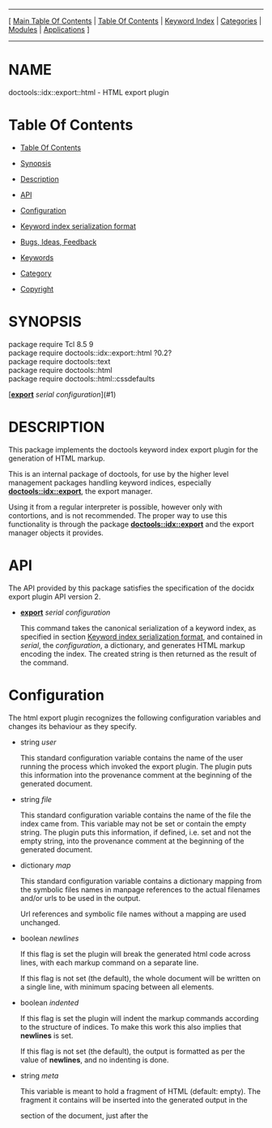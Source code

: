 
[//000000001]: # (doctools::idx::export::html \- Documentation tools)
[//000000002]: # (Generated from file 'plugin\.inc' by tcllib/doctools with format 'markdown')
[//000000003]: # (Copyright &copy; 2009\-2019 Andreas Kupries <andreas\_kupries@users\.sourceforge\.net>)
[//000000004]: # (doctools::idx::export::html\(n\) 0\.2 tcllib "Documentation tools")

<hr> [ <a href="../../../../toc.md">Main Table Of Contents</a> &#124; <a
href="../../../toc.md">Table Of Contents</a> &#124; <a
href="../../../../index.md">Keyword Index</a> &#124; <a
href="../../../../toc0.md">Categories</a> &#124; <a
href="../../../../toc1.md">Modules</a> &#124; <a
href="../../../../toc2.md">Applications</a> ] <hr>

# NAME

doctools::idx::export::html \- HTML export plugin

# <a name='toc'></a>Table Of Contents

  - [Table Of Contents](#toc)

  - [Synopsis](#synopsis)

  - [Description](#section1)

  - [API](#section2)

  - [Configuration](#section3)

  - [Keyword index serialization format](#section4)

  - [Bugs, Ideas, Feedback](#section5)

  - [Keywords](#keywords)

  - [Category](#category)

  - [Copyright](#copyright)

# <a name='synopsis'></a>SYNOPSIS

package require Tcl 8\.5 9  
package require doctools::idx::export::html ?0\.2?  
package require doctools::text  
package require doctools::html  
package require doctools::html::cssdefaults  

[__[export](\.\./\.\./\.\./\.\./index\.md\#export)__ *serial* *configuration*](#1)  

# <a name='description'></a>DESCRIPTION

This package implements the doctools keyword index export plugin for the
generation of HTML markup\.

This is an internal package of doctools, for use by the higher level management
packages handling keyword indices, especially
__[doctools::idx::export](idx\_export\.md)__, the export manager\.

Using it from a regular interpreter is possible, however only with contortions,
and is not recommended\. The proper way to use this functionality is through the
package __[doctools::idx::export](idx\_export\.md)__ and the export
manager objects it provides\.

# <a name='section2'></a>API

The API provided by this package satisfies the specification of the docidx
export plugin API version 2\.

  - <a name='1'></a>__[export](\.\./\.\./\.\./\.\./index\.md\#export)__ *serial* *configuration*

    This command takes the canonical serialization of a keyword index, as
    specified in section [Keyword index serialization format](#section4),
    and contained in *serial*, the *configuration*, a dictionary, and
    generates HTML markup encoding the index\. The created string is then
    returned as the result of the command\.

# <a name='section3'></a>Configuration

The html export plugin recognizes the following configuration variables and
changes its behaviour as they specify\.

  - string *user*

    This standard configuration variable contains the name of the user running
    the process which invoked the export plugin\. The plugin puts this
    information into the provenance comment at the beginning of the generated
    document\.

  - string *file*

    This standard configuration variable contains the name of the file the index
    came from\. This variable may not be set or contain the empty string\. The
    plugin puts this information, if defined, i\.e\. set and not the empty string,
    into the provenance comment at the beginning of the generated document\.

  - dictionary *map*

    This standard configuration variable contains a dictionary mapping from the
    symbolic files names in manpage references to the actual filenames and/or
    urls to be used in the output\.

    Url references and symbolic file names without a mapping are used unchanged\.

  - boolean *newlines*

    If this flag is set the plugin will break the generated html code across
    lines, with each markup command on a separate line\.

    If this flag is not set \(the default\), the whole document will be written on
    a single line, with minimum spacing between all elements\.

  - boolean *indented*

    If this flag is set the plugin will indent the markup commands according to
    the structure of indices\. To make this work this also implies that
    __newlines__ is set\.

    If this flag is not set \(the default\), the output is formatted as per the
    value of __newlines__, and no indenting is done\.

  - string *meta*

    This variable is meant to hold a fragment of HTML \(default: empty\)\. The
    fragment it contains will be inserted into the generated output in the
    <head> section of the document, just after the <title> tag\.

  - string *header*

    This variable is meant to hold a fragment of HTML \(default: empty\)\. The
    fragment it contains will be inserted into the generated output just after
    the <h1> title tag in the body of the document, in the class\.header
    <div>'ision\.

  - string *footer*

    This variable is meant to hold a fragment of HTML \(default: empty\)\. The
    fragment it contains will be inserted into the generated output just before
    the </body> tag, in the class\.footer <div>'ision\.

  - dictionary *kwid*

    The value of this variable \(default: empty\) maps keywords to the identifiers
    to use as their anchor names\. Each keyword __FOO__ not found in the
    dictionary uses __KW\-____FOO__ as anchor, i\.e\. itself prefixed with
    the string __KW\-__\.

  - string *sepline*

    The value of this variable is the string to use for the separator comments
    inserted into the output when the outpout is broken across lines and/or
    indented\. The default string consists of 60 dashes\.

  - integer *kwidth*

    This variable holds the size of the keyword column in the main table
    generated by the plugin, in percent of the total width of the table\. This is
    an integer number in the range of 1 to 99\. Choosing a value outside of that
    range causes the generator to switch back to the defauly setting, 35
    percent\.

  - string *dot*

    This variable contains a HTML fragment inserted between the entries of the
    navigation bar, and the references associated with each keyword\. The default
    is the HTML entity &\#183; i\.e\. the bullet character, also known as the
    "Greek middle dot", i\.e\. the unicode character 00B7\.

  - string *class\.main*

    This variable contains the class name for the main <div>'ivision of the
    generated document\. The default is __doctools__\.

  - string *class\.header*

    This variable contains the class name for the header <div>'ision of the
    generated document\. The default is __idx\-header__\. This division
    contains the document title, the user specified __header__, if any, a
    visible separator line, and the navigation bar for quick access to each
    keyword section\.

  - string *class\.title*

    This variable contains the class name for the <h1> tag enclosing the
    document title\. The default is __idx\-title__\.

  - string *class\.navsep*

    This variable contains the class name for the <hr> separators in the header
    and footer sections of the generated document\. The default is
    __idx\-navsep__\.

  - string *class\.navbar*

    This variable contains the class name for the navigation <div>'ision
    enclosing the navigation bar of the generated document\. The default is
    __idx\-kwnav__\.

  - string *class\.contents*

    This variable contains the class name for the <table> holding the keywords
    and their references in the generated document\. The default is
    __idx\-contents__\.

  - string *class\.leader*

    This variable contains the class name for the anchor names the plugin
    inserts into the keyword table when switching from one section to the next
    \(Each section holds all keywords with a particular first character\)\. The
    default is __idx\-leader__\.

  - string *class\.row0*

    This variable contains the class name used to label the even rows \(<tr>\) of
    the keyword table\. The default is __idx\-even__\.

  - string *class\.row1*

    This variable contains the class name used to label the odd rows \(<tr>\) of
    the keyword table\. The default is __idx\-odd__\.

  - string *class\.keyword*

    This variable contains the class name used to label the keyword cells/column
    \(<td>\) in the keyword table of the document\. The default is
    __idx\-keyword__\.

  - string *class\.refs*

    This variable contains the class name used to label the reference
    cells/column \(<td>\) in the keyword table of the document\. The default is
    __idx\-refs__\.

  - string *class\.footer*

    This variable contains the class name for the footer <div>'ision of the
    generated document\. The default is __idx\-footer__\. This division
    contains a browser\-visible separator line and the user specified
    __footer__, if any\.

*Note* that this plugin ignores the standard configuration variable
__format__, and its value\.

# <a name='section4'></a>Keyword index serialization format

Here we specify the format used by the doctools v2 packages to serialize keyword
indices as immutable values for transport, comparison, etc\.

We distinguish between *regular* and *canonical* serializations\. While a
keyword index may have more than one regular serialization only exactly one of
them will be *canonical*\.

  - regular serialization

      1. An index serialization is a nested Tcl dictionary\.

      1. This dictionary holds a single key, __doctools::idx__, and its
         value\. This value holds the contents of the index\.

      1. The contents of the index are a Tcl dictionary holding the title of the
         index, a label, and the keywords and references\. The relevant keys and
         their values are

           * __title__

             The value is a string containing the title of the index\.

           * __label__

             The value is a string containing a label for the index\.

           * __keywords__

             The value is a Tcl dictionary, using the keywords known to the
             index as keys\. The associated values are lists containing the
             identifiers of the references associated with that particular
             keyword\.

             Any reference identifier used in these lists has to exist as a key
             in the __references__ dictionary, see the next item for its
             definition\.

           * __references__

             The value is a Tcl dictionary, using the identifiers for the
             references known to the index as keys\. The associated values are
             2\-element lists containing the type and label of the reference, in
             this order\.

             Any key here has to be associated with at least one keyword, i\.e\.
             occur in at least one of the reference lists which are the values
             in the __keywords__ dictionary, see previous item for its
             definition\.

      1. The *[type](\.\./\.\./\.\./\.\./index\.md\#type)* of a reference can be one
         of two values,

           * __manpage__

             The identifier of the reference is interpreted as symbolic file
             name, referring to one of the documents the index was made for\.

           * __url__

             The identifier of the reference is interpreted as an url, referring
             to some external location, like a website, etc\.

  - canonical serialization

    The canonical serialization of a keyword index has the format as specified
    in the previous item, and then additionally satisfies the constraints below,
    which make it unique among all the possible serializations of the keyword
    index\.

      1. The keys found in all the nested Tcl dictionaries are sorted in
         ascending dictionary order, as generated by Tcl's builtin command
         __lsort \-increasing \-dict__\.

      1. The references listed for each keyword of the index, if any, are listed
         in ascending dictionary order of their *labels*, as generated by
         Tcl's builtin command __lsort \-increasing \-dict__\.

# <a name='section5'></a>Bugs, Ideas, Feedback

This document, and the package it describes, will undoubtedly contain bugs and
other problems\. Please report such in the category *doctools* of the [Tcllib
Trackers](http://core\.tcl\.tk/tcllib/reportlist)\. Please also report any ideas
for enhancements you may have for either package and/or documentation\.

When proposing code changes, please provide *unified diffs*, i\.e the output of
__diff \-u__\.

Note further that *attachments* are strongly preferred over inlined patches\.
Attachments can be made by going to the __Edit__ form of the ticket
immediately after its creation, and then using the left\-most button in the
secondary navigation bar\.

# <a name='keywords'></a>KEYWORDS

[HTML](\.\./\.\./\.\./\.\./index\.md\#html),
[doctools](\.\./\.\./\.\./\.\./index\.md\#doctools),
[export](\.\./\.\./\.\./\.\./index\.md\#export),
[index](\.\./\.\./\.\./\.\./index\.md\#index),
[serialization](\.\./\.\./\.\./\.\./index\.md\#serialization)

# <a name='category'></a>CATEGORY

Text formatter plugin

# <a name='copyright'></a>COPYRIGHT

Copyright &copy; 2009\-2019 Andreas Kupries <andreas\_kupries@users\.sourceforge\.net>
